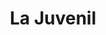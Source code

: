 ---
title: "La Juvenil"
url: /ciudad-autonoma-de-buenos-aires/la-juvenil-avenida-pueyrredon/
shop: Pasta
---